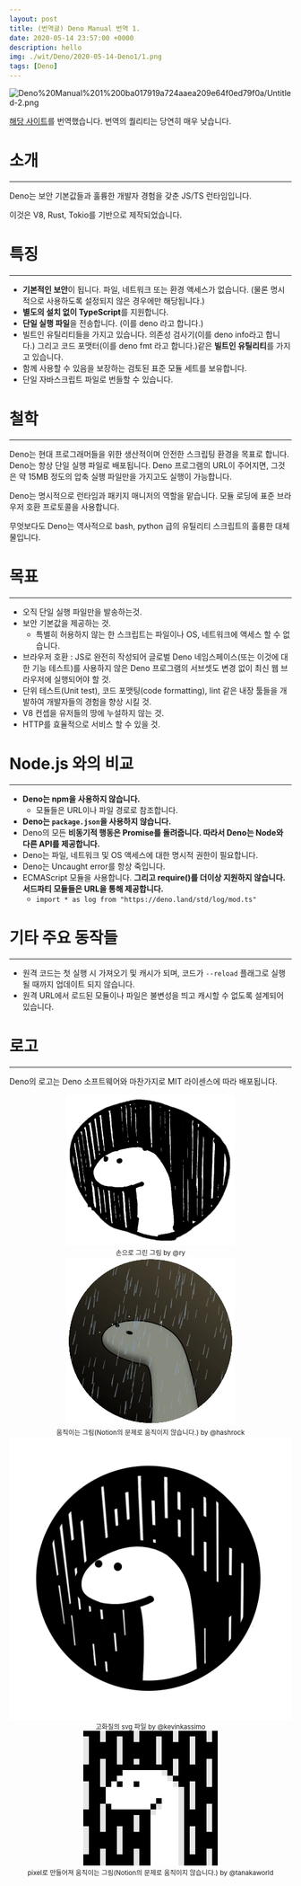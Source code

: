 ```yaml
---
layout: post
title: (번역글) Deno Manual 번역 1.
date: 2020-05-14 23:57:00 +0000
description: hello
img: ./wit/Deno/2020-05-14-Deno1/1.png
tags: [Deno]
---
```

![Deno%20Manual%201%200ba017919a724aaea209e64f0ed79f0a/Untitled-2.png](Deno%20Manual%201%200ba017919a724aaea209e64f0ed79f0a/Untitled-2.png)

[해당 사이트](https://deno.land/manual/introduction)를 번역했습니다.  번역의 퀄리티는 당연히 매우 낮습니다.

# 소개

---

Deno는 보안 기본값들과 훌륭한 개발자 경험을 갖춘 JS/TS 런타임입니다.

이것은 V8, Rust, Tokio를 기반으로 제작되었습니다.

# 특징

---

- **기본적인 보안**이 됩니다. 파일, 네트워크 또는 환경 액세스가 없습니다. (물론 명시적으로 사용하도록 설정되지 않은 경우에만 해당됩니다.)
- **별도의 설치 없이 TypeScript**를 지원합니다.
- **단일 실행 파일**을 전송합니다. (이를 deno 라고 합니다.)
- 빌트인 유틸리티들을 가지고 있습니다. 의존성 검사기(이를 deno info라고 합니다.) 그리고 코드 포맷터(이를 deno fmt 라고 합니다.)같은 **빌트인 유틸리티**를 가지고 있습니다.
- 함께 사용할 수 있음을 보장하는 검토된 표준 모듈 세트를 보유합니다.
- 단일 자바스크립트 파일로 번들할 수 있습니다.

# 철학

---

Deno는 현대 프로그래머들을 위한 생산적이며 안전한 스크립팅 환경을 목표로 합니다. Deno는 항상 단일 실행 파일로 배포됩니다. Deno 프로그램의 URL이 주어지면, 그것은 약 15MB 정도의 압축 실행 파일만을 가지고도 실행이 가능합니다.

Deno는 명시적으로 런타임과 패키지 매니저의 역할을 맡습니다. 모듈 로딩에 표준 브라우저 호환 프로토콜을 사용합니다.

무엇보다도 Deno는 역사적으로 bash, python 급의 유틸리티 스크립트의 훌륭한 대체물입니다.

# 목표

---

- 오직 단일 실행 파일만을 발송하는것.
- 보안 기본값을 제공하는 것.
    - 특별히 허용하지 않는 한 스크립트는 파일이나 OS, 네트워크에 액세스 할 수 없습니다.
- 브라우저 호환 : JS로 완전히 작성되어 글로벌 Deno 네임스페이스(또는 이것에 대한 기능 테스트)를 사용하지 않은 Deno 프로그램의 서브셋도 변경 없이 최신 웹 브라우저에 실행되어야 할 것.
- 단위 테스트(Unit test), 코드 포맷팅(code formatting), lint 같은 내장 툴들을 개발하여 개발자들의 경험을 향상 시킬 것.
- V8 컨셉을 유저들의 땅에 누설하지 않는 것.
- HTTP를 효율적으로 서비스 할 수 있을 것.

# Node.js 와의 비교

---

- **Deno는 npm을 사용하지 않습니다.**
    - 모듈들은 URL이나 파일 경로로 참조합니다.
- **Deno는 `package.json`을 사용하지 않습니다.**
- Deno의 모든 **비동기적 행동은 Promise를 돌려줍니다. 따라서 Deno는 Node와 다른 API를 제공합니다.**
- Deno는 파일, 네트워크 및 OS 액세스에 대한 명시적 권한이 필요합니다.
- Deno는 Uncaught error를 항상 죽입니다.
- ECMAScript 모듈을 사용합니다. **그리고 require()를 더이상 지원하지 않습니다. 서드파티 모듈들은 URL을 통해 제공합니다.**
    - `import * as log from "https://deno.land/std/log/mod.ts"`

# 기타 주요 동작들

---

- 원격 코드는 첫 실행 시 가져오기 및 캐시가 되며, 코드가 `--reload` 플래그로 실행될 때까지 업데이트 되지 않습니다.
- 원격 URL에서 로드된 모듈이나 파일은 불변성을 띄고 캐시할 수 없도록 설계되어 있습니다.

# 로고

---

Deno의 로고는 Deno 소프트웨어와 마찬가지로 MIT 라이센스에 따라 배포됩니다.

<center><img src="/assets/img/wit/Deno/2020-05-14-Deno1/2.png"></center>
<center><small>손으로 그린 그림 by @ry</small></center>

<center><img src="/assets/img/wit/Deno/2020-05-14-Deno1/3.png"></center>
<center><small>움직이는 그림(Notion의 문제로 움직이지 않습니다.) by @hashrock</small></center>

<center><img src="/assets/img/wit/Deno/2020-05-14-Deno1/4.png"></center>
<center><small>고화질의 svg 파일 by @kevinkassimo</small></center>

<center><img src="/assets/img/wit/Deno/2020-05-14-Deno1/5.png"></center>
<center><small>pixel로 만들어져 움직이는 그림(Notion의 문제로 움직이지 않습니다.) by @tanakaworld</small></center>